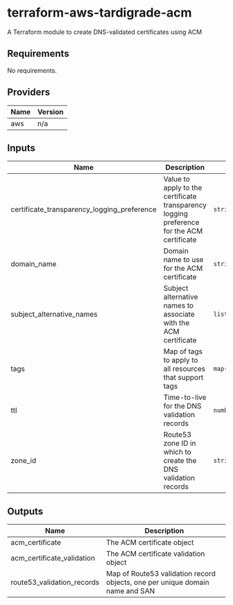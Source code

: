 # terraform-aws-tardigrade-acm

A Terraform module to create DNS-validated certificates using ACM

<!-- BEGIN TFDOCS -->
## Requirements

No requirements.

## Providers

| Name | Version |
|------|---------|
| aws | n/a |

## Inputs

| Name | Description | Type | Default | Required |
|------|-------------|------|---------|:--------:|
| certificate\_transparency\_logging\_preference | Value to apply to the certificate transparency logging preference for the ACM certificate | `string` | `"ENABLED"` | no |
| domain\_name | Domain name to use for the ACM certificate | `string` | `""` | no |
| subject\_alternative\_names | Subject alternative names to associate with the ACM certificate | `list(string)` | `[]` | no |
| tags | Map of tags to apply to all resources that support tags | `map(string)` | `{}` | no |
| ttl | Time-to-live for the DNS validation records | `number` | `300` | no |
| zone\_id | Route53 zone ID in which to create the DNS validation records | `string` | `""` | no |

## Outputs

| Name | Description |
|------|-------------|
| acm\_certificate | The ACM certificate object |
| acm\_certificate\_validation | The ACM certificate validation object |
| route53\_validation\_records | Map of Route53 validation record objects, one per unique domain name and SAN |

<!-- END TFDOCS -->
